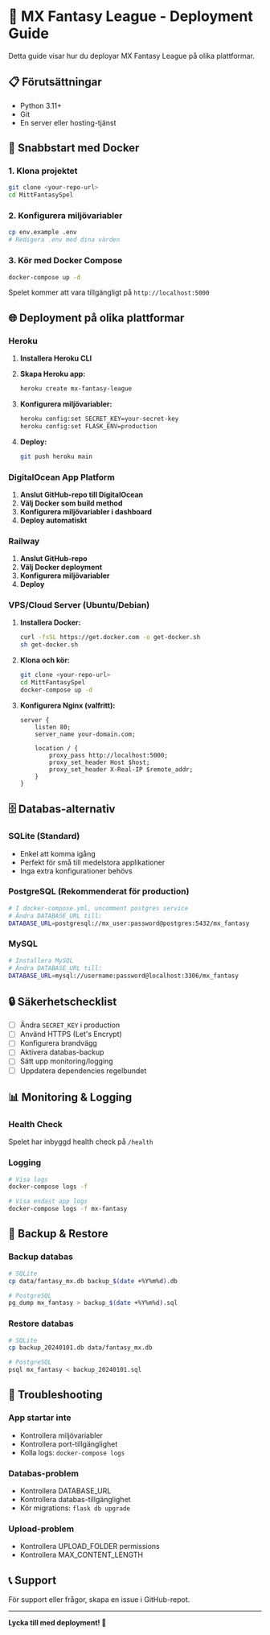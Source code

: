# 🚀 MX Fantasy League - Deployment Guide

Detta guide visar hur du deployar MX Fantasy League på olika plattformar.

## 📋 Förutsättningar

- Python 3.11+
- Git
- En server eller hosting-tjänst

## 🔧 Snabbstart med Docker

### 1. Klona projektet
```bash
git clone <your-repo-url>
cd MittFantasySpel
```

### 2. Konfigurera miljövariabler
```bash
cp env.example .env
# Redigera .env med dina värden
```

### 3. Kör med Docker Compose
```bash
docker-compose up -d
```

Spelet kommer att vara tillgängligt på `http://localhost:5000`

## 🌐 Deployment på olika plattformar

### **Heroku**

1. **Installera Heroku CLI**
2. **Skapa Heroku app:**
   ```bash
   heroku create mx-fantasy-league
   ```

3. **Konfigurera miljövariabler:**
   ```bash
   heroku config:set SECRET_KEY=your-secret-key
   heroku config:set FLASK_ENV=production
   ```

4. **Deploy:**
   ```bash
   git push heroku main
   ```

### **DigitalOcean App Platform**

1. **Anslut GitHub-repo till DigitalOcean**
2. **Välj Docker som build method**
3. **Konfigurera miljövariabler i dashboard**
4. **Deploy automatiskt**

### **Railway**

1. **Anslut GitHub-repo**
2. **Välj Docker deployment**
3. **Konfigurera miljövariabler**
4. **Deploy**

### **VPS/Cloud Server (Ubuntu/Debian)**

1. **Installera Docker:**
   ```bash
   curl -fsSL https://get.docker.com -o get-docker.sh
   sh get-docker.sh
   ```

2. **Klona och kör:**
   ```bash
   git clone <your-repo-url>
   cd MittFantasySpel
   docker-compose up -d
   ```

3. **Konfigurera Nginx (valfritt):**
   ```nginx
   server {
       listen 80;
       server_name your-domain.com;
       
       location / {
           proxy_pass http://localhost:5000;
           proxy_set_header Host $host;
           proxy_set_header X-Real-IP $remote_addr;
       }
   }
   ```

## 🗄️ Databas-alternativ

### **SQLite (Standard)**
- Enkel att komma igång
- Perfekt för små till medelstora applikationer
- Inga extra konfigurationer behövs

### **PostgreSQL (Rekommenderat för production)**
```bash
# I docker-compose.yml, uncomment postgres service
# Ändra DATABASE_URL till:
DATABASE_URL=postgresql://mx_user:password@postgres:5432/mx_fantasy
```

### **MySQL**
```bash
# Installera MySQL
# Ändra DATABASE_URL till:
DATABASE_URL=mysql://username:password@localhost:3306/mx_fantasy
```

## 🔒 Säkerhetschecklist

- [ ] Ändra `SECRET_KEY` i production
- [ ] Använd HTTPS (Let's Encrypt)
- [ ] Konfigurera brandvägg
- [ ] Aktivera databas-backup
- [ ] Sätt upp monitoring/logging
- [ ] Uppdatera dependencies regelbundet

## 📊 Monitoring & Logging

### **Health Check**
Spelet har inbyggd health check på `/health`

### **Logging**
```bash
# Visa logs
docker-compose logs -f

# Visa endast app logs
docker-compose logs -f mx-fantasy
```

## 🔄 Backup & Restore

### **Backup databas**
```bash
# SQLite
cp data/fantasy_mx.db backup_$(date +%Y%m%d).db

# PostgreSQL
pg_dump mx_fantasy > backup_$(date +%Y%m%d).sql
```

### **Restore databas**
```bash
# SQLite
cp backup_20240101.db data/fantasy_mx.db

# PostgreSQL
psql mx_fantasy < backup_20240101.sql
```

## 🚨 Troubleshooting

### **App startar inte**
- Kontrollera miljövariabler
- Kontrollera port-tillgänglighet
- Kolla logs: `docker-compose logs`

### **Databas-problem**
- Kontrollera DATABASE_URL
- Kontrollera databas-tillgänglighet
- Kör migrations: `flask db upgrade`

### **Upload-problem**
- Kontrollera UPLOAD_FOLDER permissions
- Kontrollera MAX_CONTENT_LENGTH

## 📞 Support

För support eller frågor, skapa en issue i GitHub-repot.

---

**Lycka till med deployment! 🎉**
